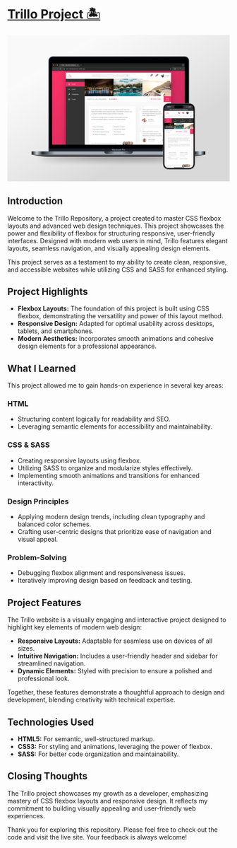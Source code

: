 # [Trillo Project 🏝️](https://trillo-mihailomarkovic.netlify.app/)

![Picture of Trillo website on a laptop and phone.](img/readme-img.png)

## Introduction

Welcome to the Trillo Repository, a project created to master CSS flexbox layouts and advanced web design techniques. This project showcases the power and flexibility of flexbox for structuring responsive, user-friendly interfaces. Designed with modern web users in mind, Trillo features elegant layouts, seamless navigation, and visually appealing design elements.

This project serves as a testament to my ability to create clean, responsive, and accessible websites while utilizing CSS and SASS for enhanced styling.

## Project Highlights

- **Flexbox Layouts:** The foundation of this project is built using CSS flexbox, demonstrating the versatility and power of this layout method.
- **Responsive Design:** Adapted for optimal usability across desktops, tablets, and smartphones.
- **Modern Aesthetics:** Incorporates smooth animations and cohesive design elements for a professional appearance.

## What I Learned

This project allowed me to gain hands-on experience in several key areas:

### HTML

- Structuring content logically for readability and SEO.
- Leveraging semantic elements for accessibility and maintainability.

### CSS & SASS

- Creating responsive layouts using flexbox.
- Utilizing SASS to organize and modularize styles effectively.
- Implementing smooth animations and transitions for enhanced interactivity.

### Design Principles

- Applying modern design trends, including clean typography and balanced color schemes.
- Crafting user-centric designs that prioritize ease of navigation and visual appeal.

### Problem-Solving

- Debugging flexbox alignment and responsiveness issues.
- Iteratively improving design based on feedback and testing.

## Project Features

The Trillo website is a visually engaging and interactive project designed to highlight key elements of modern web design:

- **Responsive Layouts:** Adaptable for seamless use on devices of all sizes.
- **Intuitive Navigation:** Includes a user-friendly header and sidebar for streamlined navigation.
- **Dynamic Elements:** Styled with precision to ensure a polished and professional look.

Together, these features demonstrate a thoughtful approach to design and development, blending creativity with technical expertise.

## Technologies Used

- **HTML5:** For semantic, well-structured markup.
- **CSS3:** For styling and animations, leveraging the power of flexbox.
- **SASS:** For better code organization and maintainability.

## Closing Thoughts

The Trillo project showcases my growth as a developer, emphasizing mastery of CSS flexbox layouts and responsive design. It reflects my commitment to building visually appealing and user-friendly web experiences.

Thank you for exploring this repository. Please feel free to check out the code and visit the live site. Your feedback is always welcome!

